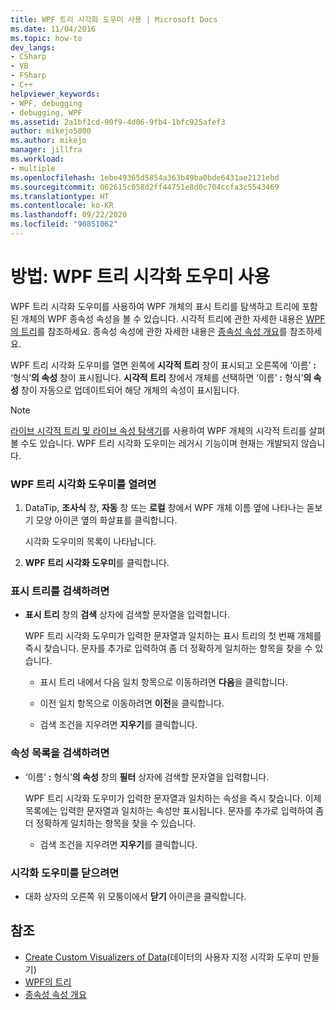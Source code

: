 ```yaml
---
title: WPF 트리 시각화 도우미 사용 | Microsoft Docs
ms.date: 11/04/2016
ms.topic: how-to
dev_langs:
- CSharp
- VB
- FSharp
- C++
helpviewer_keywords:
- WPF, debugging
- debugging, WPF
ms.assetid: 2a1bf1cd-90f9-4d06-9fb4-1bfc925afef3
author: mikejo5000
ms.author: mikejo
manager: jillfra
ms.workload:
- multiple
ms.openlocfilehash: 1ebe49365d5854a363b49ba0bde6431ae2121ebd
ms.sourcegitcommit: 062615c058d2ff44751e8d0c704ccfa3c5543469
ms.translationtype: HT
ms.contentlocale: ko-KR
ms.lasthandoff: 09/22/2020
ms.locfileid: "90851062"
---
```

# <a name="how-to-use-the-wpf-tree-visualizer"></a>방법: WPF 트리 시각화 도우미 사용
WPF 트리 시각화 도우미를 사용하여 WPF 개체의 표시 트리를 탐색하고 트리에 포함된 개체의 WPF 종속성 속성을 볼 수 있습니다. 시각적 트리에 관한 자세한 내용은 [WPF의 트리](/dotnet/framework/wpf/advanced/trees-in-wpf)를 참조하세요. 종속성 속성에 관한 자세한 내용은 [종속성 속성 개요](/dotnet/framework/wpf/advanced/dependency-properties-overview)를 참조하세요.

 WPF 트리 시각화 도우미를 열면 왼쪽에 **시각적 트리** 창이 표시되고 오른쪽에 ‘이름’ **:** ‘형식’**의 속성** 창이 표시됩니다.  **시각적 트리** 창에서 개체를 선택하면 ‘이름’ **:** 형식’**의 속성** 창이 자동으로 업데이트되어 해당 개체의 속성이 표시됩니다. 

 > [!NOTE]
 > [라이브 시각적 트리 및 라이브 속성 탐색기](../xaml-tools/inspect-xaml-properties-while-debugging.md)를 사용하여 WPF 개체의 시각적 트리를 살펴볼 수도 있습니다. WPF 트리 시각화 도우미는 레거시 기능이며 현재는 개발되지 않습니다.

### <a name="to-open-the-wpf-tree-visualizer"></a>WPF 트리 시각화 도우미를 열려면

1. DataTip, **조사식** 창, **자동** 창 또는 **로컬** 창에서 WPF 개체 이름 옆에 나타나는 돋보기 모양 아이콘 옆의 화살표를 클릭합니다.

     시각화 도우미의 목록이 나타납니다.

2. **WPF 트리 시각화 도우미**를 클릭합니다.

### <a name="to-search-the-visual-tree"></a>표시 트리를 검색하려면

- **표시 트리** 창의 **검색** 상자에 검색할 문자열을 입력합니다.

  WPF 트리 시각화 도우미가 입력한 문자열과 일치하는 표시 트리의 첫 번째 개체를 즉시 찾습니다. 문자를 추가로 입력하여 좀 더 정확하게 일치하는 항목을 찾을 수 있습니다.

  - 표시 트리 내에서 다음 일치 항목으로 이동하려면 **다음**을 클릭합니다.

  - 이전 일치 항목으로 이동하려면 **이전**을 클릭합니다.

  - 검색 조건을 지우려면 **지우기**를 클릭합니다.

### <a name="to-search-the-properties-list"></a>속성 목록을 검색하려면

- ‘이름’ **:** 형식’**의 속성** 창의 **필터** 상자에 검색할 문자열을 입력합니다. 

  WPF 트리 시각화 도우미가 입력한 문자열과 일치하는 속성을 즉시 찾습니다. 이제 목록에는 입력한 문자열과 일치하는 속성만 표시됩니다. 문자를 추가로 입력하여 좀 더 정확하게 일치하는 항목을 찾을 수 있습니다.

  - 검색 조건을 지우려면 **지우기**를 클릭합니다.

### <a name="to-close-the-visualizer"></a>시각화 도우미를 닫으려면

- 대화 상자의 오른쪽 위 모퉁이에서 **닫기** 아이콘을 클릭합니다.

## <a name="see-also"></a>참조
- [Create Custom Visualizers of Data](../debugger/create-custom-visualizers-of-data.md)(데이터의 사용자 지정 시각화 도우미 만들기)
- [WPF의 트리](/dotnet/framework/wpf/advanced/trees-in-wpf)
- [종속성 속성 개요](/dotnet/framework/wpf/advanced/dependency-properties-overview)
